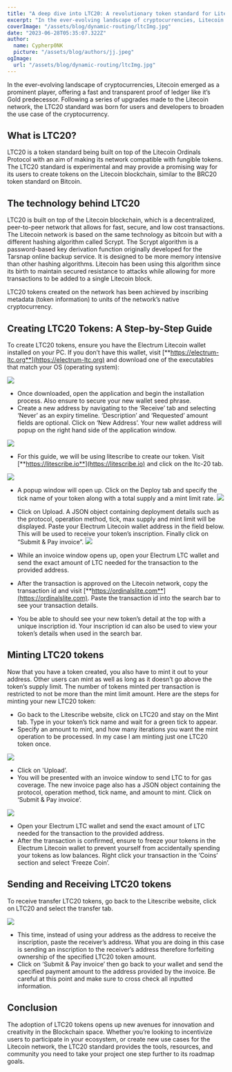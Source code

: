 ```yaml
---
title: "A deep dive into LTC20: A revolutionary token standard for Litecoin"
excerpt: "In the ever-evolving landscape of cryptocurrencies, Litecoin emerged as a prominent player, offering a fast and transparent proof of ledger like it’s Gold predecessor."
coverImage: "/assets/blog/dynamic-routing/ltcImg.jpg"
date: "2023-06-28T05:35:07.322Z"
author:
  name: Cypherp0NK
  picture: "/assets/blog/authors/jj.jpeg"
ogImage:
  url: "/assets/blog/dynamic-routing/ltcImg.jpg"
---
```


In the ever-evolving landscape of cryptocurrencies, Litecoin emerged as a prominent player, offering a fast and transparent proof of ledger like it’s Gold predecessor. Following a series of upgrades made to the Litecoin network, the LTC20 standard was born for users and developers to broaden the use case of the cryptocurrency.

## **What is LTC20?**

LTC20 is a token standard being built on top of the Litecoin Ordinals Protocol with an aim of making its network compatible with fungible tokens. The LTC20 standard is experimental and may provide a promising way for its users to create tokens on the Litecoin blockchain, similar to the BRC20 token standard on Bitcoin.

## **The technology behind LTC20**

LTC20 is built on top of the Litecoin blockchain, which is a decentralized, peer-to-peer network that allows for fast, secure, and low cost transactions. The Litecoin network is based on the same technology as bitcoin but with a different hashing algorithm called Scrypt. The Scrypt algorithm is a password-based key derivation function originally developed for the Tarsnap online backup service. It is designed to be more memory intensive than other hashing algorithms. Litecoin has been using this algorithm since its birth to maintain secured resistance to attacks while allowing for more transactions to be added to a single Litecoin block.

LTC20 tokens created on the network has been achieved by inscribing metadata (token information) to units of the network’s native cryptocurrency.

## **Creating LTC20 Tokens: A Step-by-Step Guide**

To create LTC20 tokens, ensure you have the Electrum Litecoin wallet installed on your PC. If you don’t have this wallet, visit [**https://electrum-ltc.org**](https://electrum-ltc.org) and download one of the executables that match your OS (operating system):

![](https://paper-attachments.dropboxusercontent.com/s_6371B00262F165391CE82B55B277D081F97C9068570A657371D925EFB78FF3FC_1688462560213_Screenshot+2023-07-04+112030.png)

- Once downloaded, open the application and begin the installation process. Also ensure to secure your new wallet seed phrase.
- Create a new address by navigating to the ‘Receive’ tab and selecting ‘Never’ as an expiry timeline. ‘Description’ and ‘Requested’ amount fields are optional. Click on ‘New Address’. Your new wallet address will popup on the right hand side of the application window.

![](https://paper-attachments.dropboxusercontent.com/s_6371B00262F165391CE82B55B277D081F97C9068570A657371D925EFB78FF3FC_1688476962426_Screenshot+2023-07-04+152219.png)

- For this guide, we will be using litescribe to create our token. Visit [**https://litescribe.io**](https://litescribe.io) and click on the ltc-20 tab.

![](https://paper-attachments.dropboxusercontent.com/s_6371B00262F165391CE82B55B277D081F97C9068570A657371D925EFB78FF3FC_1688465422623_Screenshot+2023-07-04+120941.png)

- A popup window will open up. Click on the Deploy tab and specify the tick name of your token along with a total supply and a mint limit rate.
![](https://paper-attachments.dropboxusercontent.com/s_6371B00262F165391CE82B55B277D081F97C9068570A657371D925EFB78FF3FC_1688466075423_Screenshot+2023-07-04+121347.png)

- Click on Upload. A JSON object containing deployment details such as the protocol, operation method, tick, max supply and mint limit will be displayed. Paste your Electrum Litecoin wallet address in the field below. This will be used to receive your token’s inscription. Finally click on “Submit & Pay invoice”.
![](https://paper-attachments.dropboxusercontent.com/s_6371B00262F165391CE82B55B277D081F97C9068570A657371D925EFB78FF3FC_1688472695178_Screenshot+2023-07-04+141032.png)

- While an invoice window opens up, open your Electrum LTC wallet and send the exact amount of LTC needed for the transaction to the provided address. 
- After the transaction is approved on the Litecoin network, copy the transaction id and visit [**https://ordinalslite.com**](https://ordinalslite.com). Paste the transaction id into the search bar to see your transaction details. 
- You be able to should see your new token’s detail at the top with a unique inscription id. Your inscription id can also be used to view your token’s details when used in the search bar.
## **Minting LTC20 tokens**

Now that you have a token created, you also have to mint it out to your address. Other users can mint as well as long as it doesn’t go above the token’s supply limit. The number of tokens minted per transaction is restricted to not be more than the mint limit amount. Here are the steps for minting your new LTC20 token:

- Go back to the Litescribe website, click on LTC20 and stay on the Mint tab. Type in your token’s tick name and wait for a green tick to appear. 
- Specify an amount to mint, and how many iterations you want the mint operation to be processed. In my case I am minting just one LTC20 token once.

![](https://paper-attachments.dropboxusercontent.com/s_6371B00262F165391CE82B55B277D081F97C9068570A657371D925EFB78FF3FC_1688475309371_Screenshot+2023-07-04+145428.png)

- Click on 'Upload’.
- You will be presented with an invoice window to send LTC to for gas coverage. The new invoice page also has a JSON object containing the protocol, operation method, tick name, and amount to mint. Click on ‘Submit & Pay invoice’.

![](https://paper-attachments.dropboxusercontent.com/s_6371B00262F165391CE82B55B277D081F97C9068570A657371D925EFB78FF3FC_1688475721843_Screenshot+2023-07-04+145554.png)

- Open your Electrum LTC wallet and send the exact amount of LTC needed for the transaction to the provided address. 
- After the transaction is confirmed, ensure to freeze your tokens in the Electrum Litecoin wallet to prevent yourself from accidentally spending your tokens as low balances. Right click your transaction in the ‘Coins’ section and select ‘Freeze Coin’.
## **Sending and Receiving LTC20 tokens**

To receive transfer LTC20 tokens, go back to the Litescribe website, click on LTC20 and select the transfer tab.  

![](https://paper-attachments.dropboxusercontent.com/s_6371B00262F165391CE82B55B277D081F97C9068570A657371D925EFB78FF3FC_1688477930990_Screenshot+2023-07-04+153234.png)

- This time, instead of using your address as the address to receive the inscription, paste the receiver’s address. What you are doing in this case is sending an inscription to the receiver’s address therefore forfeiting ownership of the specified LTC20 token amount.
- Click on ‘Submit & Pay invoice’ then go back to your wallet and send the specified payment amount to the address provided by the invoice. Be careful at this point and make sure to cross check all inputted information.
  
## **Conclusion**

The adoption of LTC20 tokens opens up new avenues for innovation and creativity in the Blockchain space. Whether you’re looking to incentivize users to participate in your ecosystem, or create new use cases for the Litecoin network, the LTC20 standard provides the tools, resources, and community you need to take your project one step further to its roadmap goals.

